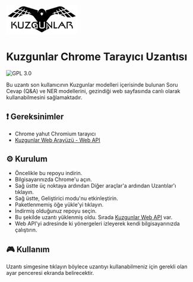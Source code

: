 <img src="images/header_background.jpg" height ="38%" width="38%"></img> 

# Kuzgunlar Chrome Tarayıcı Uzantısı

![GPL 3.0](https://img.shields.io/badge/license-GPLv3-red.svg)

Bu uzantı son kullanıcının Kuzgunlar modelleri içerisinde bulunan Soru Cevap (Q&A) ve NER modellerini, gezindiği web sayfasında canlı olarak kullanabilmesini sağlamaktadır.

## :exclamation: Gereksinimler

 * Chrome yahut Chromium tarayıcı
 * [Kuzgunlar Web Arayüzü - Web API](https://github.com/kuzgnlar/model-web-arayuzu)

## ⚙ Kurulum

 * Öncelikle bu repoyu indirin.
 * Bilgisayarınızda Chrome'u açın.
 * Sağ üstte üç noktaya ardından Diğer araçlar'a ardından Uzantılar'ı tıklayın.
 * Sağ üstte, Geliştirici modu'nu etkinleştirin.
 * Paketlenmemiş öğe yükle'yi tıklayın.
 * İndirmiş olduğunuz repoyu seçin.
 * Bu şekilde uzantı yüklenmiş oldu. Sırada [Kuzgunlar Web API](https://github.com/kuzgnlar/model-web-interface) var.
 * Web API'yi adresinde ki yönergeleri izleyerek kendi bilgisayarınızda çalıştırın.
 
## :video_game: Kullanım

Uzantı simgesine tıklayın böylece uzantıyı kullanabilmeniz için gerekli olan ayar penceresi ekranda belirecektir.

